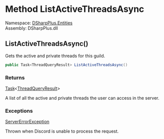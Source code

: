 # Method ListActiveThreadsAsync

Namespace: [DSharpPlus.Entities](DSharpPlus.Entities.md)  
Assembly: DSharpPlus.dll

## <a id="DSharpPlus_Entities_DiscordGuild_ListActiveThreadsAsync"></a>ListActiveThreadsAsync\(\)

Gets the active and private threads for this guild.

```csharp
public Task<ThreadQueryResult> ListActiveThreadsAsync()
```

### Returns

[Task](https://learn.microsoft.com/dotnet/api/system.threading.tasks.task\-1)<[ThreadQueryResult](DSharpPlus.Entities.ThreadQueryResult.md)\>

A list of all the active and private threads the user can access in the server.

### Exceptions

[ServerErrorException](DSharpPlus.Exceptions.ServerErrorException.md)

Thrown when Discord is unable to process the request.

